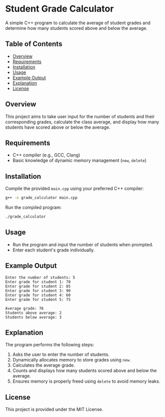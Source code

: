 # Student Grade Calculator

A simple C++ program to calculate the average of student grades and determine how many students scored above and below the average.

## Table of Contents

- [Overview](#overview)
- [Requirements](#requirements)
- [Installation](#installation)
- [Usage](#usage)
- [Example Output](#example-output)
- [Explanation](#explanation)
- [License](#license)

## Overview

This project aims to take user input for the number of students and their corresponding grades, calculate the class average, and display how many students have scored above or below the average.

## Requirements

- C++ compiler (e.g., GCC, Clang)
- Basic knowledge of dynamic memory management (`new`, `delete`)

## Installation

Compile the provided `main.cpp` using your preferred C++ compiler:

```bash
g++ -o grade_calculator main.cpp
```

Run the compiled program:

```bash
./grade_calculator
```

## Usage

- Run the program and input the number of students when prompted.
- Enter each student's grade individually.

## Example Output

```
Enter the number of students: 5
Enter grade for student 1: 70
Enter grade for student 2: 85
Enter grade for student 3: 90
Enter grade for student 4: 60
Enter grade for student 5: 75

Average grade: 76
Students above average: 2
Students below average: 3
```

## Explanation

The program performs the following steps:

1. Asks the user to enter the number of students.
2. Dynamically allocates memory to store grades using `new`.
3. Calculates the average grade.
4. Counts and displays how many students scored above and below the average.
5. Ensures memory is properly freed using `delete` to avoid memory leaks.

## License

This project is provided under the MIT License.
